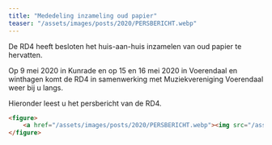 ```yaml
---
title: "Mededeling inzameling oud papier"
teaser: "/assets/images/posts/2020/PERSBERICHT.webp"
---
```

De RD4 heeft besloten het huis-aan-huis inzamelen van oud papier te hervatten.

Op 9 mei 2020 in Kunrade en op 15 en 16 mei 2020 in Voerendaal en winthagen komt de RD4 in samenwerking met Muziekvereniging Voerendaal weer bij u langs.

Hieronder leest u het persbericht van de RD4.

```html
<figure>
    <a href="/assets/images/posts/2020/PERSBERICHT.webp"><img src="/assets/images/posts/2020/PERSBERICHT.webp"></a>
</figure>
```